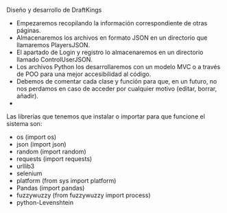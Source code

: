 Diseño y desarrollo de DraftKings

 - Empezaremos recopilando la información correspondiente de otras páginas.
 - Almacenaremos los archivos en formato JSON en un directorio que llamaremos PlayersJSON.
 - El apartado de Login y registro lo almacenaremos en un directorio llamado ControlUserJSON.
 - Los archivos Python los desarrollaremos con un modelo MVC o a través de POO para una mejor accesibilidad al código.
 - Debemos de comentar cada clase y función para que, en un futuro, no nos perdamos en caso de acceder por cualquier motivo (editar, borrar, añadir).
 - 

Las librerías que tenemos que instalar o importar para que funcione el sistema son:
 - os (import os)
 - json (import json)
 - random (import random)
 - requests (import requests)
 - urllib3
 - selenium
 - platform (from sys import platform)
 - Pandas (import pandas)
 - fuzzywuzzy (from fuzzywuzzy import process)
 - python-Levenshtein

